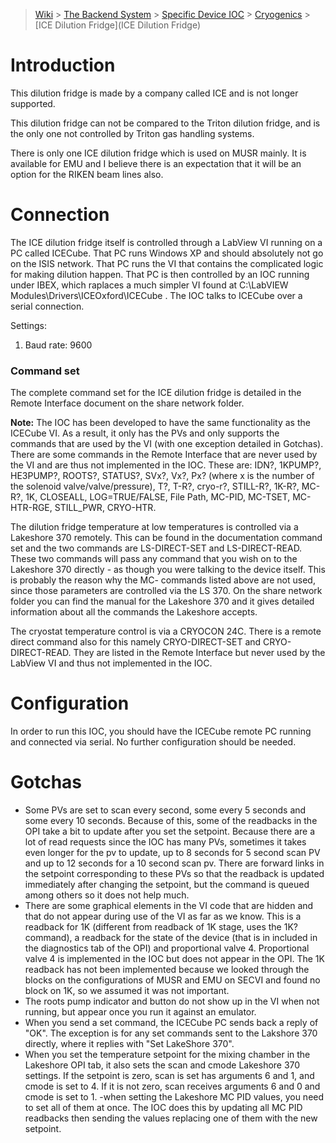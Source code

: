 > [Wiki](Home) > [The Backend System](The-Backend-System) > [Specific Device IOC](Specific-Device-IOC) > [Cryogenics](Cryogenics) > [ICE Dilution Fridge](ICE Dilution Fridge)

# Introduction

This dilution fridge is made by a company called ICE and is not longer supported.

This dilution fridge can not be compared to the Triton dilution fridge, and is the only one not controlled by Triton gas handling systems.

There is only one ICE dilution fridge which is used on MUSR mainly. It is available for EMU and I believe there is an expectation that it will be an option for the RIKEN beam lines also.

# Connection

The ICE dilution fridge itself is controlled through a LabView VI running on a PC called ICECube. That PC runs Windows XP and should absolutely not go on the ISIS network. That PC runs the VI that contains the complicated logic for making dilution happen. That PC is then controlled by an IOC running under IBEX, which raplaces a much simpler VI found at C:\LabVIEW Modules\Drivers\ICEOxford\ICECube . The IOC talks to ICECube over a serial connection.

Settings:

1. Baud rate: 9600

### Command set

The complete command set for the ICE dilution fridge is detailed in the Remote Interface document on the share network folder.

**Note:** The IOC has been developed to have the same functionality as the ICECube VI. As a result, it only has the PVs and only supports the commands that are used by the VI (with one exception detailed in Gotchas). There are some commands in the Remote Interface that are never used by the VI and are thus not implemented in the IOC. These are: IDN?, 1KPUMP?, HE3PUMP?, ROOTS?, STATUS?, SVx?, Vx?, Px? (where x is the number of the solenoid valve/valve/pressure), T?, T-R?, cryo-r?, STILL-R?, 1K-R?, MC-R?, 1K, CLOSEALL, LOG=TRUE/FALSE, File Path, MC-PID, MC-TSET, MC-HTR-RGE, STILL_PWR, CRYO-HTR.

The dilution fridge temperature at low temperatures is controlled via a Lakeshore 370 remotely. This can be found in the documentation command set and the two commands are LS-DIRECT-SET and LS-DIRECT-READ. These two commands will pass any command that you wish on to the Lakeshore 370 directly - as though you were talking to the device itself. This is probably the reason why the MC- commands listed above are not used, since those parameters are controlled via the LS 370. On the share network folder you can find the manual for the Lakeshore 370 and it gives detailed information about all the commands the Lakeshore accepts. 

The cryostat temperature control is via a CRYOCON 24C. There is a remote direct command also for this namely CRYO-DIRECT-SET and CRYO-DIRECT-READ. They are listed in the Remote Interface but never used by the LabView VI and thus not implemented in the IOC.

# Configuration

In order to run this IOC, you should have the ICECube remote PC running and connected via serial. No further configuration should be needed.

# Gotchas

- Some PVs are set to scan every second, some every 5 seconds and some every 10 seconds. Because of this, some of the readbacks in the OPI take a bit to update after you set the setpoint. Because there are a lot of read requests since the IOC has many PVs, sometimes it takes even longer for the pv to update, up to 8 seconds for 5 second scan PV and up to 12 seconds for a 10 second scan pv. There are forward links in the setpoint corresponding to these PVs so that the readback is updated immediately after changing the setpoint, but the command is queued among others so it does not help much.
- There are some graphical elements in the VI code that are hidden and that do not appear during use of the VI as far as we know. This is a readback for 1K (different from readback of 1K stage, uses the 1K? command), a readback for the state of the device (that is in included in the diagnostics tab of the OPI) and proportional valve 4. Proportional valve 4 is implemented in the IOC but does not appear in the OPI. The 1K readback has not been implemented because we looked through the blocks on the configurations of MUSR and EMU on SECVI and found no block on 1K, so we assumed it was not important.
- The roots pump indicator and button do not show up in the VI when not running, but appear once you run it against an emulator.
- When you send a set command, the ICECube PC sends back a reply of "OK". The exception is for any set commands sent to the Lakshore 370 directly, where it replies with "Set LakeShore 370".
- When you set the temperature setpoint for the mixing chamber in the Lakeshore OPI tab, it also sets the scan and cmode Lakeshore 370 settings. If the setpoint is zero, scan is set has arguments 6 and 1, and cmode is set to 4. If it is not zero, scan receives arguments 6 and 0 and cmode is set to 1.
-when setting the Lakeshore MC PID values, you need to set all of them at once. The IOC does this by updating all MC PID readbacks then sending the values replacing one of them with the new setpoint.
